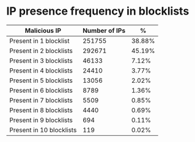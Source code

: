 # IP presence frequency in blocklists
| Malicious IP | Number of IPs | % |
|----|----|----|
| Present in 1 blocklist | 251755 | 38.88% |
| Present in 2 blocklists | 292671 | 45.19% |
| Present in 3 blocklists | 46133 | 7.12% |
| Present in 4 blocklists | 24410 | 3.77% |
| Present in 5 blocklists | 13056 | 2.02% |
| Present in 6 blocklists | 8789 | 1.36% |
| Present in 7 blocklists | 5509 | 0.85% |
| Present in 8 blocklists | 4440 | 0.69% |
| Present in 9 blocklists | 694 | 0.11% |
| Present in 10 blocklists | 119 | 0.02% |
